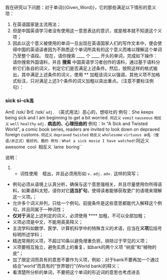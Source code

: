 我在研究以下问题：对于单词{{Given_Word}}，它的那些满足以下情形的意义项：
1. 在英语国家是主流用法；
2. 但是中国英语学习者没有使用这一意思表达的意识，或是根本就不知道这个义项；
3. 因此以这个意义被使用的单词一旦出现在英语国家人们的写作文本中，便会使得中国的英语读者因为不熟悉这个单词所具有的这个意义而难以理解这个单词乃至整个语段。
现在，请你搜索 ____ 个 ____ 开头的单词，完成如下操作：
请你搜索外国语料，并且 __搜索__ 中国英语学习者创作的语料，通过基于语料分析它们各自的词义，判定它们是否满足上述条件。然后，按照这样的格式输出，其中满足上述条件的词义，使用 ** 加粗该词义以强调，其他义项不加格式标注，只对满足上述3个条件的词义加粗以突出重点。（注意不要标注例句）：

### sick si-ck`高`
AmE /sɪk/ BrE /sɪk/
`adj.` （英式用法）恶心的，想呕吐的
例句：She keeps being sick and I am beginning to get a bit worried.
`同近义` `vomit` `nauseous`
`相反义` `well` `healthy`
`adj.` **病态的、心理扭曲的**
例句：In "A Sick and Twisted World", a comic book series, readers are invited to look down on depraved foreign customs.
`同近义` `depraved` `twisted`
`相反义` `wholesome` `virtuous
`adj.` （俚语/非正式）极好的、酷的
例句：What a sick movie I have watched!
`同近义` `awesome` `cool`
`相反义` `lame` `boring``

说明：
1. - 词性使用 ` ` 框出，并且必须用形如 `v.` `adj.` `adv.` 这样的简写；
- 例句必须从语境上认真分析，确保与这个意思强相关，并且尽量使用你所得语料，如果语料太短，请你对它**适当扩句**，使得读者能够获取更广的语境来理解这一义项。；
- 允许多个词义并列，只给一个例句。前提条件是这些意思都能代入解释这个例句，并且同属于一种词性；
- **仅对于**满足上述判定的词义，必须使用 **** 加粗，不可以全部加粗；
- 义项必须是中文，不能用英英释义；
- 主流学科如数学、医学、计算机科学中的特殊含义的术语，应当在**义项**后括号标明所述学科；
- 精选常用的义项，不超过10条以避免增重负担，排除过于罕见的义项；
- 义项要相互独立，避免实质上的重复，如bark的两个义项 “树皮”和“植物的皮”；
- 加了限定词而具有的意思不要作为义项，例如：对于bank不要再加一个通过结合“world”而具有的“世界银行”(World bank)的释义；
- 看清楚所分析的单词，不要把这个单词的形近词的意思也考虑进去